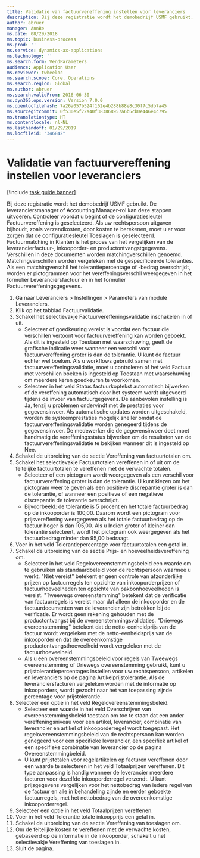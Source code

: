 ```yaml
---
title: Validatie van factuurvereffening instellen voor leveranciers
description: Bij deze registratie wordt het demobedrijf USMF gebruikt.
author: abruer
manager: AnnBe
ms.date: 08/29/2018
ms.topic: business-process
ms.prod: ''
ms.service: dynamics-ax-applications
ms.technology: ''
ms.search.form: VendParameters
audience: Application User
ms.reviewer: twheeloc
ms.search.scope: Core, Operations
ms.search.region: Global
ms.author: abruer
ms.search.validFrom: 2016-06-30
ms.dyn365.ops.version: Version 7.0.0
ms.openlocfilehash: 7a26a057b524f162e4b288b88e8c30f7c5db7a45
ms.sourcegitcommit: 0f530e5f72a40f383868957a6b5cb0e446e4c795
ms.translationtype: HT
ms.contentlocale: nl-NL
ms.lasthandoff: 01/29/2019
ms.locfileid: "346842"
---
```

# <a name="set-up-accounts-payable-invoice-matching-validation"></a>Validatie van factuurvereffening instellen voor leveranciers

[!include [task guide banner](../../includes/task-guide-banner.md)]

Bij deze registratie wordt het demobedrijf USMF gebruikt. De leveranciersmanager of Accounting Manager-rol kan deze stappen uitvoeren. Controleer voordat u begint of de configuratiesleutel Factuurvereffening is geselecteerd. Als uw rechtspersoon uitgaven bijhoudt, zoals verzendkosten, door kosten te berekenen, moet u er voor zorgen dat de configuratiesleutel Toeslagen is geselecteerd.  Factuurmatching in Klanten is het proces van het vergelijken van de leverancierfactuur-, inkooporder- en productontvangstgegevens. Verschillen in deze documenten worden matchingverschillen genoemd. Matchingverschillen worden vergeleken met de gespecificeerde toleranties. Als een matchingverschil het tolerantiepercentage of -bedrag overschrijdt, worden er pictogrammen voor het vereffeningsverschil weergegeven in het formulier Leveranciersfactuur en in het formulier Factuurvereffeningsgegevens.

1. Ga naar Leveranciers > Instellingen > Parameters van module Leveranciers.
2. Klik op het tabblad Factuurvalidatie.
3. Schakel het selectievakje Factuurvereffeningsvalidatie inschakelen in of uit.
    * Selecteer of goedkeuring vereist is voordat een factuur die verschillen vertoont voor factuurvereffening kan worden geboekt. Als dit is ingesteld op Toestaan met waarschuwing, geeft de grafische indicatie weer wanneer een verschil voor factuurvereffening groter is dan de tolerantie. U kunt de factuur echter wel boeken. Als u workflows gebruikt samen met factuurvereffeningsvalidatie, moet u controleren of het veld Factuur met verschillen boeken is ingesteld op Toestaan met waarschuwing om meerdere keren goedkeuren te voorkomen.  
    * Selecteer in het veld Status factuurkoptekst automatisch bijwerken of de vereffening automatisch door het systeem wordt uitgevoerd tijdens de invoer van factuurgegevens. De aanbevolen instelling is Ja, tenzij u problemen ondervindt met de prestaties voor gegevensinvoer. Als automatische updates worden uitgeschakeld, worden de systeemprestaties mogelijk sneller omdat de factuurvereffeningsvalidatie worden genegeerd tijdens de gegevensinvoer. De medewerker die de gegevensinvoer doet moet handmatig de vereffeningsstatus bijwerken om de resultaten van de factuurvereffeningsvalidatie te bekijken wanneer dit is ingesteld op Nee.  
4. Schakel de uitbreiding van de sectie Vereffening van factuurtotalen om.
5. Schakel het selectievakje Factuurtotalen vereffenen in of uit om de feitelijke factuurtotalen te vereffenen met de verwachte totalen.
    * Selecteer of een pictogram wordt weergegeven als een verschil voor factuurvereffening groter is dan de tolerantie. U kunt kiezen om het pictogram weer te geven als een positieve discrepantie groter is dan de tolerantie, of wanneer een positieve of een negatieve discrepantie de tolerantie overschrijdt.  
    * Bijvoorbeeld: de tolerantie is 5 procent en het totale factuurbedrag op de inkooporder is 100,00. Daarom wordt een pictogram voor prijsvereffening weergegeven als het totale factuurbedrag op de factuur hoger is dan 105,00. Als u Indien groter of kleiner dan tolerantie selecteert, wordt het pictogram ook weergegeven als het factuurbedrag minder dan 95,00 bedraagt.  
6. Voer in het veld Tolerantiepercentage voor factuurtotalen een getal in.
7. Schakel de uitbreiding van de sectie Prijs- en hoeveelheidsvereffening om.
    * Selecteer in het veld Regelovereenstemmingsbeleid een waarde om te gebruiken als standaardbeleid voor de rechtspersoon waarmee u werkt. "Niet vereist" betekent er geen controle van afzonderlijke prijzen op factuurregels ten opzichte van inkooporderprijzen of factuurhoeveelheden ten opzichte van pakbonhoeveelheden is vereist. "Tweewegs overeenstemming" betekent dat de verificatie van factuurregels is vereist maar dat alleen de inkooporder en de factuurdocumenten van de leverancier zijn betrokken bij de verificatie. Er wordt geen rekening gehouden met de productontvangst bij de overeenstemmingsvalidaties. "Driewegs overeenstemming" betekent dat de netto-eenheidprijs van de factuur wordt vergeleken met de netto-eenheidsprijs van de inkooporder en dat de overeenkomstige productontvangsthoeveelheid wordt vergeleken met de factuurhoeveelheid.  
    * Als u een overeenstemmingsbeleid voor regels van Tweewegs overeenstemming of Driewegs overeenstemming gebruikt, kunt u prijstolerantiepercentages instellen voor uw rechtspersoon, artikelen en leveranciers op de pagina Artikelprijstolerantie. Als de leveranciersfacturen vergeleken worden met de informatie op inkooporders, wordt gezocht naar het van toepassing zijnde percentage voor prijstolerantie.  
8. Selecteer een optie in het veld Regelovereenstemmingsbeleid.
    * Selecteer een waarde in het veld Overschrijven van overeenstemmingsbeleid toestaan om toe te staan dat een ander vereffeningsniveau voor een artikel, leverancier, combinatie van leverancier en artikel of inkooporderregel wordt toegepast. Het regelovereenstemmingsbeleid van de rechtspersoon kan worden genegeerd voor een specifieke leverancier, een specifiek artikel of een specifieke combinatie van leverancier op de pagina Overeenstemmingbeleid.  
    * U kunt prijstotalen voor regelartikelen op facturen vereffenen door een waarde te selecteren in het veld Totaalprijzen vereffenen. Dit type aanpassing is handig wanneer de leverancier meerdere facturen voor dezelfde inkooporderregel verzendt. U kunt prijsgegevens vergelijken voor het nettobedrag van iedere regel van de factuur en alle in behandeling zijnde en eerder geboekte factuurregels, met het nettobedrag van de overeenkomstige inkooporderregel.  
9. Selecteer een optie in het veld Totaalprijzen vereffenen.
10. Voer in het veld Tolerantie totale inkoopprijs een getal in.
11. Schakel de uitbreiding van de sectie Vereffening van toeslagen om.
12. Om de feitelijke kosten te vereffenen met de verwachte kosten, gebaseerd op de informatie in de inkooporder, schakelt u het selectievakje Vereffening van toeslagen in.
13. Sluit de pagina.

